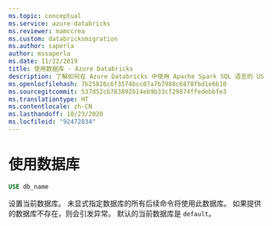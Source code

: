 ```yaml
---
ms.topic: conceptual
ms.service: azure-databricks
ms.reviewer: mamccrea
ms.custom: databricksmigration
ms.author: saperla
author: mssaperla
ms.date: 11/22/2019
title: 使用数据库 - Azure Databricks
description: 了解如何在 Azure Databricks 中使用 Apache Spark SQL 语言的 USE (database) 语法。
ms.openlocfilehash: 7b25826c6f3574bcc07a7b7988c6878fbd1e6b10
ms.sourcegitcommit: 537d52cb783892b14eb9b33cf29874ffedebbfe3
ms.translationtype: HT
ms.contentlocale: zh-CN
ms.lasthandoff: 10/23/2020
ms.locfileid: "92472834"
---
```

# <a name="use-database"></a>使用数据库

```sql
USE db_name
```

设置当前数据库。 未显式指定数据库的所有后续命令将使用此数据库。 如果提供的数据库不存在，则会引发异常。 默认的当前数据库是 `default`。